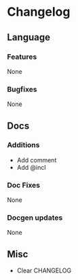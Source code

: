 # Changelog
## Language
### Features
None
### Bugfixes
None

## Docs
### Additions
- Add comment
- Add @incl
### Doc Fixes
None
### Docgen updates
None

## Misc
- Clear CHANGELOG
